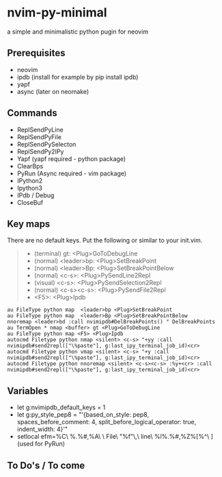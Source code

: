 # nvim-py-minimal
a simple and minimalistic python pugin for neovim

## Prerequisites
* neovim
* ipdb (install for example by pip install ipdb)
* yapf
* async (later on neomake)

## Commands
* ReplSendPyLine
* ReplSendPyFile
* ReplSendPySelecton
* ReplSendPy2IPy
* Yapf (yapf required - python package)
* ClearBps
* PyRun (Async required - vim package)
* IPython2
* Ipython3
* IPdb / Debug
* CloseBuf

## Key maps
There are no default keys. Put the following or similar to your init.vim.

> * (terminal) gt: \<Plug\>GoToDebugLine
> * (normal) \<leader\>bp: \<Plug\>SetBreakPoint
> * (normal) \<leader\>Bp: \<Plug\>SetBreakPointBelow
> * (normal) \<c-s\>: \<Plug\>PySendLine2Repl
> * (visual) \<c-s\>: \<Plug\>PySendSelection2Repl
> * (normal) \<c-s\>\<c-s\>: \<Plug\>PySendFile2Repl
> * \<F5\>: \<Plug\>Ipdb

```viml
au FileType python map  <leader>bp <Plug>SetBreakPoint
au FileType python map  <leader>Bp <Plug>SetBreakPointBelow
nnoremap <leader>bd :call nvimipdb#DelBreakPoints() " DelBreakPoints
au TermOpen * nmap <buffer> gt <Plug>GoToDebugLine
au FileType python map <F5> <Plug>Ipdb
autocmd Filetype python nmap <silent> <c-s> "+yy :call nvimipdb#send2repl(["\%paste"], g:last_ipy_terminal_job_id)<cr>
autocmd Filetype python vmap <silent> <c-s> "+y :call nvimipdb#send2repl(["\%paste"], g:last_ipy_terminal_job_id)<cr>
autocmd Filetype python nnoremap <silent> <c-s><c-s> :%y+<cr> :call nvimipdb#send2repl(["\%paste"], g:last_ipy_terminal_job_id)<cr>
```

## Variables
* let g:nvimipdb_default_keys = 1
* let g:py_style_pep8 = "'{based_on_style: pep8, spaces_before_comment: 4, split_before_logical_operator: true, indent_width: 4}'"
* setlocal efm=%C\ %.%#,%A\ \ File\ \"%f\"\\,\ line\ %l%.%#,%Z%[%^\ ] (used for PyRun)


## To Do's / To come

